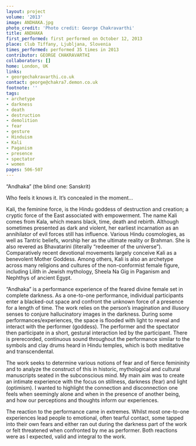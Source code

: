 ```yaml
---
layout: project
volume: '2013'
image: ANDHAKA.jpg
photo_credit: 'Photo credit: George Chakravarthi'
title: ANDHAKA
first_performed: first performed on October 12, 2013
place: Club Tiffany, Ljubljana, Slovenia
times_performed: performed 35 times in 2013
contributor: GEORGE CHAKRAVARTHI
collaborators: []
home: London, UK
links:
- georgechakravarthi.co.uk
contact: george@chakra7.demon.co.uk
footnote: ''
tags:
- archetype
- darkness
- death
- destruction
- demolition
- fear
- gesture
- Hinduism
- Kali
- Paganism
- presence
- spectator
- women
pages: 506-507
---
```


“Andhaka” (the blind one: Sanskrit)

Who feels it knows it. It’s concealed in the moment…

Kali, the feminine force, is the Hindu goddess of destruction and creation; a cryptic force of the East associated with empowerment. The name Kali comes from Kala, which means black, time, death and rebirth. Although sometimes presented as dark and violent, her earliest incarnation as an annihilator of evil forces still has influence. Various Hindu cosmologies, as well as Tantric beliefs, worship her as the ultimate reality or Brahman. She is also revered as Bhavatarini (literally “redeemer of the universe”). Comparatively recent devotional movements largely conceive Kali as a benevolent Mother Goddess. Among others, Kali is also an archetype across many religions and cultures of the non-conformist female figure, including Lilith in Jewish mythology, Sheela Na Gig in Paganism and Nephthys of ancient Egypt.

“Andhaka” is a performance experience of the feared divine female set in complete darkness. As a one-to-one performance, individual participants enter a blacked-out space and confront the unknown force of a presence for a length of time. The work relies on the person’s imagination and illusory senses to conjure hallucinatory images in the darkness. During some performances/experiences, the space is flooded with light to reveal and interact with the performer (goddess). The performer and the spectator then participate in a short, gestural interaction led by the participant. There is prerecorded, continuous sound throughout the performance similar to the symbols and clay drums heard in Hindu temples, which is both meditative and transcendental.

The work seeks to determine various notions of fear and of fierce femininity and to analyze the construct of this in historic, mythological and cultural manuscripts seated in the subconscious mind. My main aim was to create an intimate experience with the focus on stillness, darkness (fear) and light (optimism). I wanted to highlight the connection and disconnection one feels when seemingly alone and when in the presence of another being, and how our perceptions and thoughts inform our experiences.

The reaction to the performance came in extremes. Whilst most one-to-one experiences lead people to emotional, often tearful contact, some tapped into their own fears and either ran out during the darkness part of the work or felt threatened when confronted by me as performer. Both reactions were as I expected, valid and integral to the work.
